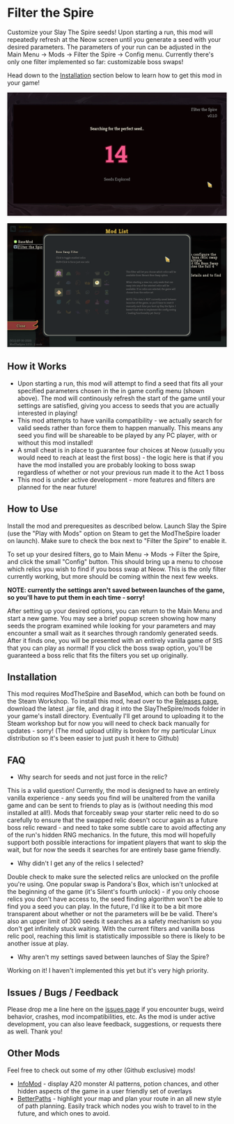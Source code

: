# Filter the Spire

Customize your Slay The Spire seeds! Upon starting a run, this mod will repeatedly refresh at the Neow screen until you generate a seed with your desired parameters. The parameters of your run can be adjusted in the Main Menu -> Mods -> Filter the Spire -> Config menu. Currently there's only one filter implemented so far: customizable boss swaps!

Head down to the [Installation](#installation) section below to learn how to get this mod in your game!

![Loading](github/loading.png)

![Config](github/config.png)

## How it Works

* Upon starting a run, this mod will attempt to find a seed that fits all your specified parameters chosen in the in game config menu (shown above). The mod will continously refresh the start of the game until your settings are satisfied, giving you access to seeds that you are actually interested in playing!
* This mod attempts to have vanilla compatibility - we actually search for valid seeds rather than force them to happen manually. This means any seed you find will be shareable to be played by any PC player, with or without this mod installed!
* A small cheat is in place to guarantee four choices at Neow (usually you would need to reach at least the first boss) - the logic here is that if you have the mod installed you are probably looking to boss swap regardless of whether or not your previous run made it to the Act 1 boss
* This mod is under active development - more features and filters are planned for the near future!

## How to Use

Install the mod and prerequesites as described below. Launch Slay the Spire (use the "Play with Mods" option on Steam to get the ModTheSpire loader on launch). Make sure to check the box next to "Filter the Spire" to enable it. 

To set up your desired filters, go to Main Menu -> Mods -> Filter the Spire, and click the small "Config" button. This should bring up a menu to choose which relics you wish to find if you boss swap at Neow. This is the only filter currently working, but more should be coming within the next few weeks.

**NOTE: currently the settings aren't saved between launches of the game, so you'll have to put them in each time - sorry!**

After setting up your desired options, you can return to the Main Menu and start a new game. You may see a brief popup screen showing how many seeds the program examined while looking for your parameters and may encounter a small wait as it searches through randomly generated seeds. After it finds one, you will be presented with an entirely vanilla game of StS that you can play as normal! If you click the boss swap option, you'll be guaranteed a boss relic that fits the filters you set up originally.


## Installation

This mod requires ModTheSpire and BaseMod, which can both be found on the Steam Workshop. To install this mod, head over to the [Releases page](https://github.com/casey-c/FilterTheSpire/releases), download the latest .jar file, and drag it into the SlayTheSpire/mods folder in your game's install directory. Eventually I'll get around to uploading it to the Steam workshop but for now you will need to check back manually for updates - sorry! (The mod upload utility is broken for my particular Linux distribution so it's been easier to just push it here to Github)

## FAQ

* Why search for seeds and not just force in the relic? 

This is a valid question! Currently, the mod is designed to have an entirely vanilla experience - any seeds you find will be unaltered from the vanilla game and can be sent to friends to play as is (without needing this mod installed at all!). Mods that forceably swap your starter relic need to do so carefully to ensure that the swapped relic doesn't occur again as a future boss relic reward - and need to take some subtle care to avoid affecting any of the run's hidden RNG mechanics. In the future, this mod will hopefully support both possible interactions for impatient players that want to skip the wait, but for now the seeds it searches for are entirely base game friendly.

* Why didn't I get any of the relics I selected?

Double check to make sure the selected relics are unlocked on the profile you're using. One popular swap is Pandora's Box, which isn't unlocked at the beginning of the game (it's Silent's fourth unlock) - if you only choose relics you don't have access to, the seed finding algorithm won't be able to find you a seed you can play. In the future, I'd like it to be a bit more transparent about whether or not the parameters will be be valid. There's also an upper limit of 300 seeds it searches as a safety mechanism so you don't get infinitely stuck waiting. With the current filters and vanilla boss relic pool, reaching this limit is statistically impossible so there is likely to be another issue at play.

* Why aren't my settings saved between launches of Slay the Spire?

Working on it! I haven't implemented this yet but it's very high priority.

## Issues / Bugs / Feedback

Please drop me a line here on the [issues page](https://github.com/casey-c/FilterTheSpire/issues) if you encounter bugs, weird behavior, crashes, mod incompatibilities, etc. As the mod is under active development, you can also leave feedback, suggestions, or requests there as well. Thank you!

## Other Mods

Feel free to check out some of my other (Github exclusive) mods!

* [InfoMod](https://github.com/casey-c/spiretool-infomod) - display A20 monster AI patterns, potion chances, and other hidden aspects of the game in a user friendly set of overlays
* [BetterPaths](https://github.com/casey-c/sts_betterpaths) - highlight your map and plan your route in an all new style of path planning. Easily track which nodes you wish to travel to in the future, and which ones to avoid.
